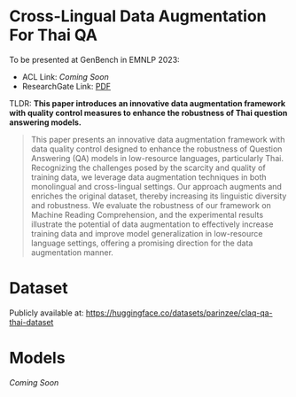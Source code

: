 # Cross-Lingual Data Augmentation For Thai QA
To be presented at GenBench in EMNLP 2023:
- ACL Link: *Coming Soon*
- ResearchGate Link: [PDF](https://www.researchgate.net/publication/374977605_Cross-Lingual_Data_Augmentation_For_Thai_Question-Answering#fullTextFileContent)

TLDR: **This paper introduces an innovative data augmentation framework with quality control measures to enhance the robustness of Thai question answering models.**

> This paper presents an innovative data augmentation framework with data quality control designed to enhance the robustness of Question Answering (QA) models in low-resource languages, particularly Thai. Recognizing the challenges posed by the scarcity and quality of training data, we leverage data augmentation techniques in both monolingual and cross-lingual settings. Our approach augments and enriches the original dataset, thereby increasing its linguistic diversity and robustness. We evaluate the robustness of our framework on Machine Reading Comprehension, and the experimental results illustrate the potential of data augmentation to effectively increase training data and improve model generalization in low-resource language settings, offering a promising direction for the data augmentation manner.


# Dataset
Publicly available at: https://huggingface.co/datasets/parinzee/claq-qa-thai-dataset

# Models
*Coming Soon*